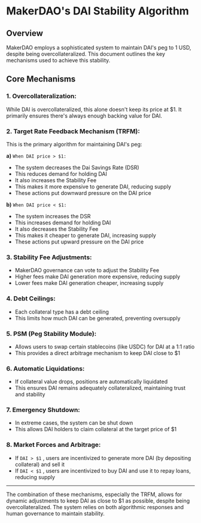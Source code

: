 # MakerDAO's DAI Stability Algorithm

## Overview

MakerDAO employs a sophisticated system to maintain DAI's peg to 1 USD, despite being overcollateralized. This document outlines the key mechanisms used to achieve this stability.

## Core Mechanisms

### 1. Overcollateralization:
While DAI is overcollateralized, this alone doesn't keep its price at $1. It primarily ensures there's always enough backing value for DAI.

### 2. Target Rate Feedback Mechanism (TRFM):
This is the primary algorithm for maintaining DAI's peg:

   **a)** `When DAI price > $1:`
   - The system decreases the Dai Savings Rate (DSR)
   - This reduces demand for holding DAI
   - It also increases the Stability Fee
   - This makes it more expensive to generate DAI, reducing supply
   - These actions put downward pressure on the DAI price

   **b)** `When DAI price < $1:`
   - The system increases the DSR
   - This increases demand for holding DAI
   - It also decreases the Stability Fee
   - This makes it cheaper to generate DAI, increasing supply
   - These actions put upward pressure on the DAI price

### 3. Stability Fee Adjustments:
- MakerDAO governance can vote to adjust the Stability Fee
- Higher fees make DAI generation more expensive, reducing supply
- Lower fees make DAI generation cheaper, increasing supply

### 4. Debt Ceilings:
- Each collateral type has a debt ceiling
- This limits how much DAI can be generated, preventing oversupply

### 5. PSM (Peg Stability Module):
- Allows users to swap certain stablecoins (like USDC) for DAI at a 1:1 ratio
- This provides a direct arbitrage mechanism to keep DAI close to $1

### 6. Automatic Liquidations:
- If collateral value drops, positions are automatically liquidated
- This ensures DAI remains adequately collateralized, maintaining trust and stability

### 7. Emergency Shutdown:
- In extreme cases, the system can be shut down
- This allows DAI holders to claim collateral at the target price of $1

### 8. Market Forces and Arbitrage:
- If `DAI > $1` , users are incentivized to generate more DAI (by depositing collateral) and sell it
- If `DAI < $1` , users are incentivized to buy DAI and use it to repay loans, reducing supply

---
The combination of these mechanisms, especially the TRFM, allows for dynamic adjustments to keep DAI as close to $1 as possible, despite being overcollateralized. The system relies on both algorithmic responses and human governance to maintain stability.
